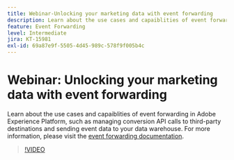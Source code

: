 ```yaml
---
title: Webinar-Unlocking your marketing data with event forwarding
description: Learn about the use cases and capaiblities of event forwarding in Adobe Experience Platform.
feature: Event Forwarding
level: Intermediate
jira: KT-15981
exl-id: 69a87e9f-5505-4d45-989c-578f9f005b4c
---
```

# Webinar: Unlocking your marketing data with event forwarding 

Learn about the use cases and capaiblities of event forwarding in Adobe Experience Platform, such as managing conversion API calls to third-party destinations and sending event data to your data warehouse. For more information, please visit the [event forwarding documentation](https://experienceleague.adobe.com/docs/experience-platform/tags/event-forwarding/overview.html).

>[!VIDEO](https://video.tv.adobe.com/v/3434936?learn=on&enablevpops)
